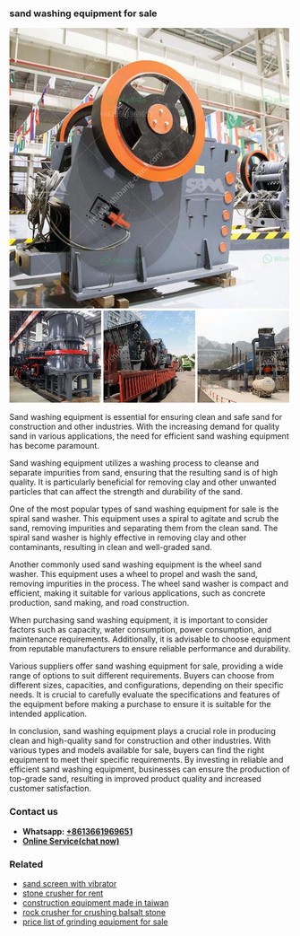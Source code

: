 <h3>sand washing equipment for sale</h3><img src='1708408563.jpg' alt=''><p>Sand washing equipment is essential for ensuring clean and safe sand for construction and other industries. With the increasing demand for quality sand in various applications, the need for efficient sand washing equipment has become paramount.</p><p>Sand washing equipment utilizes a washing process to cleanse and separate impurities from sand, ensuring that the resulting sand is of high quality. It is particularly beneficial for removing clay and other unwanted particles that can affect the strength and durability of the sand.</p><p>One of the most popular types of sand washing equipment for sale is the spiral sand washer. This equipment uses a spiral to agitate and scrub the sand, removing impurities and separating them from the clean sand. The spiral sand washer is highly effective in removing clay and other contaminants, resulting in clean and well-graded sand.</p><p>Another commonly used sand washing equipment is the wheel sand washer. This equipment uses a wheel to propel and wash the sand, removing impurities in the process. The wheel sand washer is compact and efficient, making it suitable for various applications, such as concrete production, sand making, and road construction.</p><p>When purchasing sand washing equipment, it is important to consider factors such as capacity, water consumption, power consumption, and maintenance requirements. Additionally, it is advisable to choose equipment from reputable manufacturers to ensure reliable performance and durability.</p><p>Various suppliers offer sand washing equipment for sale, providing a wide range of options to suit different requirements. Buyers can choose from different sizes, capacities, and configurations, depending on their specific needs. It is crucial to carefully evaluate the specifications and features of the equipment before making a purchase to ensure it is suitable for the intended application.</p><p>In conclusion, sand washing equipment plays a crucial role in producing clean and high-quality sand for construction and other industries. With various types and models available for sale, buyers can find the right equipment to meet their specific requirements. By investing in reliable and efficient sand washing equipment, businesses can ensure the production of top-grade sand, resulting in improved product quality and increased customer satisfaction.</p><h3>Contact us</h3><ul><li><strong>Whatsapp:&nbsp;<a href="https://wa.me/8613661969651">+8613661969651</a></strong></li><li><a href="https://swt.shibang-china.com/?git&amp;zhl&amp;sand washing equipment for sale"><strong>Online Service(chat now)</strong></a></li></ul><h3>Related</h3><ul><li><a href='sand screen with vibrator.md'>sand screen with vibrator</a></li><li><a href='stone crusher for rent.md'>stone crusher for rent</a></li><li><a href='construction equipment made in taiwan.md'>construction equipment made in taiwan</a></li><li><a href='rock crusher for crushing balsalt stone.md'>rock crusher for crushing balsalt stone</a></li><li><a href='price list of grinding equipment for sale.md'>price list of grinding equipment for sale</a></li></ul>